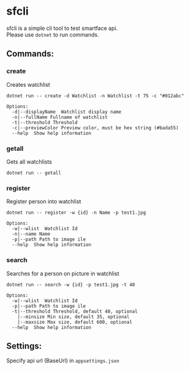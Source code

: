 # sfcli

sfcli is a simple cli tool to test smartface api.<br>
Please use ```dotnet``` to run commands.

## Commands:
### create
Creates watchlist
```
dotnet run -- create -d Watchlist -n Watchlist -t 75 -c "#012abc"
```
```
Options:
  -d|--displayName  Watchlist display name
  -n|--fullName Fullname of watchlist
  -t|--threshold Threshold
  -c|--previewColor Preview color, must be hex string (#bada55)
  --help  Show help information
```
### getall
Gets all watchlists
```
dotnet run -- getall
```
### register
Register person into watchlist
```
dotnet run -- register -w {id} -n Name -p test1.jpg
```
```
Options:
  -w|--wlist  Watchlist Id
  -n|--name Name
  -p|--path Path to image ile
  --help  Show help information
```
### search
Searches for a person on picture in watchlist
```
dotnet run -- search -w {id} -p test1.jpg -t 40
```
```
Options:
  -w|--wlist  Watchlist Id
  -p|--path Path to image ile
  -t|--threshold Threshold, default 40, optional
    |--minsize Min size, default 35, optional
    |--maxsize Max size, default 600, optional
  --help  Show help information
```

## Settings:
Specify api url (BaseUrl) in ```appsettings.json```